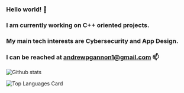 ### Hello world! 👋
### I am currently working on C++ oriented projects.
### My main tech interests are Cybersecurity and App Design.


### I can be reached at andrewpgannon1@gmail.com 📫 


![Github stats](https://github-readme-stats.vercel.app/api?username=AndrewGann0n&theme=tokyonight&show_icons=true&count_private=true)


![Top Languages Card](https://github-readme-stats.vercel.app/api/top-langs/?username=AndrewGann0n)
<!--
**AndrewGann0n/AndrewGann0n** is a ✨ _special_ ✨ repository because its `README.md` (this file) appears on your GitHub profile.

Here are some ideas to get you started:

- 🔭 I’m currently working on ...
- 🌱 I’m currently learning ...
- 👯 I’m looking to collaborate on ...
- 🤔 I’m looking for help with ...
- 💬 Ask me about ...
- 📫 How to reach me: ...
- 😄 Pronouns: ...
- ⚡ Fun fact: ...
-->
